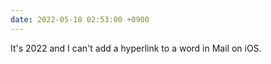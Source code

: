 ```yaml
---
date: 2022-05-10 02:53:00 +0900
---
```


It's 2022 and I can't add a hyperlink to a word in Mail on iOS.
